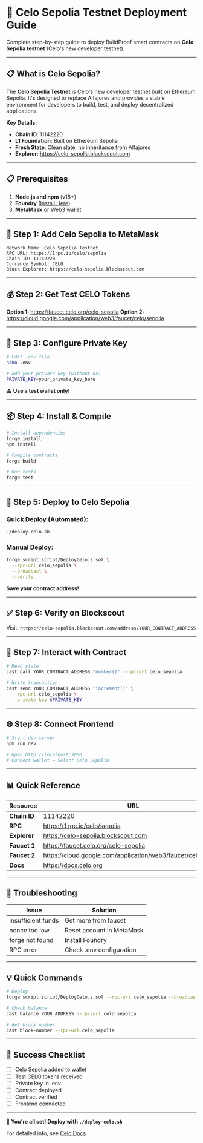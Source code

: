 # 🚀 Celo Sepolia Testnet Deployment Guide

Complete step-by-step guide to deploy BuildProof smart contracts on **Celo Sepolia testnet** (Celo's new developer testnet).

---

## 📋 What is Celo Sepolia?

The **Celo Sepolia Testnet** is Celo's new developer testnet built on Ethereum Sepolia. It's designed to replace Alfajores and provides a stable environment for developers to build, test, and deploy decentralized applications.

**Key Details:**
- **Chain ID**: 11142220
- **L1 Foundation**: Built on Ethereum Sepolia
- **Fresh State**: Clean slate, no inheritance from Alfajores
- **Explorer**: https://celo-sepolia.blockscout.com

---

## 📋 Prerequisites

1. **Node.js and npm** (v18+)
2. **Foundry** ([Install Here](https://book.getfoundry.sh/getting-started/installation))
3. **MetaMask** or Web3 wallet

---

## 🔧 Step 1: Add Celo Sepolia to MetaMask

```
Network Name: Celo Sepolia Testnet
RPC URL: https://1rpc.io/celo/sepolia
Chain ID: 11142220
Currency Symbol: CELO
Block Explorer: https://celo-sepolia.blockscout.com
```

---

## 💰 Step 2: Get Test CELO Tokens

**Option 1:** https://faucet.celo.org/celo-sepolia
**Option 2:** https://cloud.google.com/application/web3/faucet/celo/sepolia

---

## 🔐 Step 3: Configure Private Key

```bash
# Edit .env file
nano .env

# Add your private key (without 0x)
PRIVATE_KEY=your_private_key_here
```

⚠️ **Use a test wallet only!**

---

## 📦 Step 4: Install & Compile

```bash
# Install dependencies
forge install
npm install

# Compile contracts
forge build

# Run tests
forge test
```

---

## 🚀 Step 5: Deploy to Celo Sepolia

### Quick Deploy (Automated):
```bash
./deploy-celo.sh
```

### Manual Deploy:
```bash
forge script script/DeployCelo.s.sol \
  --rpc-url celo_sepolia \
  --broadcast \
  --verify
```

**Save your contract address!**

---

## ✅ Step 6: Verify on Blockscout

Visit: `https://celo-sepolia.blockscout.com/address/YOUR_CONTRACT_ADDRESS`

---

## 🔄 Step 7: Interact with Contract

```bash
# Read state
cast call YOUR_CONTRACT_ADDRESS "number()" --rpc-url celo_sepolia

# Write transaction
cast send YOUR_CONTRACT_ADDRESS "increment()" \
  --rpc-url celo_sepolia \
  --private-key $PRIVATE_KEY
```

---

## 🌐 Step 8: Connect Frontend

```bash
# Start dev server
npm run dev

# Open http://localhost:3000
# Connect wallet → Select Celo Sepolia
```

---

## 📊 Quick Reference

| Resource | URL |
|----------|-----|
| **Chain ID** | 11142220 |
| **RPC** | https://1rpc.io/celo/sepolia |
| **Explorer** | https://celo-sepolia.blockscout.com |
| **Faucet 1** | https://faucet.celo.org/celo-sepolia |
| **Faucet 2** | https://cloud.google.com/application/web3/faucet/celo/sepolia |
| **Docs** | https://docs.celo.org |

---

## 🐛 Troubleshooting

| Issue | Solution |
|-------|----------|
| insufficient funds | Get more from faucet |
| nonce too low | Reset account in MetaMask |
| forge not found | Install Foundry |
| RPC error | Check .env configuration |

---

## 💡 Quick Commands

```bash
# Deploy
forge script script/DeployCelo.s.sol --rpc-url celo_sepolia --broadcast

# Check balance
cast balance YOUR_ADDRESS --rpc-url celo_sepolia

# Get block number
cast block-number --rpc-url celo_sepolia
```

---

## 🎉 Success Checklist

- [ ] Celo Sepolia added to wallet
- [ ] Test CELO tokens received
- [ ] Private key in .env
- [ ] Contract deployed
- [ ] Contract verified
- [ ] Frontend connected

---

**🎊 You're all set! Deploy with `./deploy-celo.sh`**

For detailed info, see [Celo Docs](https://docs.celo.org)

